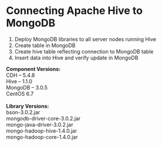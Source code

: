 Connecting Apache Hive to MongoDB 
=========================

1. Deploy MongoDB libraries to all server nodes running Hive
2. Create table in MongoDB
3. Create hive table reflecting connection to MongoDB table
4. Insert data into Hive and verify update in MongoDB

<b>Component Versions: </b><br>
CDH – 5.4.8<br>
Hive – 1.1.0<br>
MongoDB – 3.0.5<br>
CentOS 6.7 <br>
<br>
<b>Library Versions: </b><br>
bson-3.0.2.jar<br>
mongodb-driver-core-3.0.2.jar<br>
mongo-java-driver-3.0.2.jar<br>
mongo-hadoop-hive-1.4.0.jar<br>
mongo-hadoop-core-1.4.0.jar<br>


